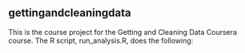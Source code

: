 ## gettingandcleaningdata
This is the course project for the Getting and Cleaning Data Coursera course. The R script, run_analysis.R, does the following: